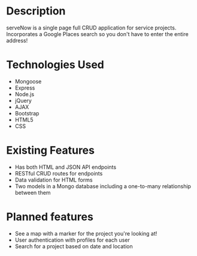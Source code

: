 # Description
serveNow is a single page full CRUD application for service projects. Incorporates a Google Places search so you don't have to enter the entire address!

# Technologies Used
* Mongoose
* Express
* Node.js
* jQuery
* AJAX
* Bootstrap
* HTML5
* CSS

# Existing Features
* Has both HTML and JSON API endpoints
* RESTful CRUD routes for endpoints
* Data validation for HTML forms
* Two models in a Mongo database including a one-to-many relationship between them

# Planned features
* See a map with a marker for the project you're looking at!
* User authentication with profiles for each user
* Search for a project based on date and location
